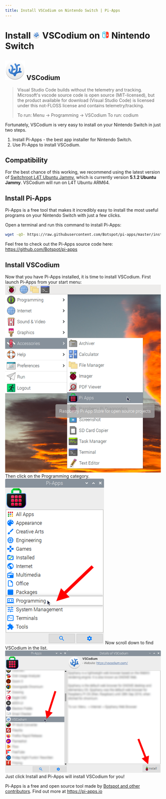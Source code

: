 ```yaml
---
title: Install VSCodium on Nintendo Switch | Pi-Apps
---
```

<div class="simple-install-content content">

# Install <img src="/img/app-icons/VSCodium/icon-64.png" height=24> VSCodium on <img src=/img/other-icons/switch-icon.svg height=24> Nintendo Switch

## <img src="/img/app-icons/VSCodium/icon-64.png"> VSCodium
> Visual Studio Code builds without the telemetry and tracking.
> Microsoft's vscode source code is open source (MIT-licensed), but the product available for download (Visual Studio Code) is licensed under this not-FLOSS license and contains telemetry/tracking.
> 
> To run: Menu -> Programming -> VSCodium
> To run: codium

Fortunately, VSCodium is very easy to install on your Nintendo Switch in just two steps.
1. Install Pi-Apps - the best app installer for Nintendo Switch.
2. Use Pi-Apps to install VSCodium.
</div>
<div class="simple-install-content content">

## Compatibility
For the best chance of this working, we recommend using the latest version of [Switchroot L4T Ubuntu Jammy](https://wiki.switchroot.org/wiki/linux/l4t-ubuntu-jammy-installation-guide), which is currently version **5.1.2 Ubuntu Jammy**.
VSCodium will run on L4T Ubuntu ARM64.
</div>
<div class="simple-install-content content">

## Install Pi-Apps

Pi-Apps is a free tool that makes it incredibly easy to install the most useful programs on your Nintendo Switch with just a few clicks.

Open a terminal and run this command to install Pi-Apps:
```bash
wget -qO- https://raw.githubusercontent.com/Botspot/pi-apps/master/install | bash
```
Feel free to check out the Pi-Apps source code here: https://github.com/Botspot/pi-apps
</div>
<div class="simple-install-content content">

## Install VSCodium

Now that you have Pi-Apps installed, it is time to install VSCodium.
First launch Pi-Apps from your start menu:
<img src="/img/start-menu.png">
Then click on the Programming category.
<img src="/img/category-selections/Programming.png">
Now scroll down to find VSCodium in the list.
<img src="/img/app-icons/VSCodium/app-selection.png">
Just click Install and Pi-Apps will install VSCodium for you!
</div>
<div class="simple-install-content content">

Pi-Apps is a free and open source tool made by [Botspot and other contributors](/about/#contributors). Find out more at https://pi-apps.io
</div>

